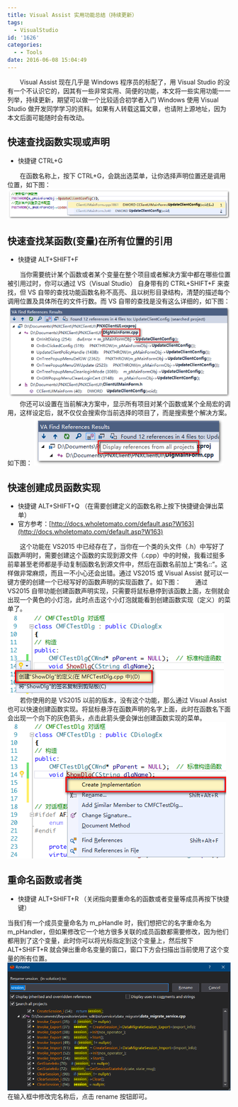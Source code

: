 ```yaml
---
title: Visual Assist 实用功能总结（持续更新）
tags:
  - VisualStudio
id: '1626'
categories:
  - - Tools
date: 2016-06-08 15:04:49
---
```


  Visual Assist 现在几乎是 Windows 程序员的标配了，用 Visual Studio 的没有一个不认识它的，因其有一些非常实用、简便的功能，本文将一些实用功能一一列举，持续更新，期望可以做一个比较适合初学者入门 Windows 使用 Visual Studio 做开发同学学习的资料。如果有人转载这篇文章，也请附上源地址，因为本文后面可能随时会有改动。
<!-- more -->
## 快速查找函数实现或声明

*   快捷键 CTRL+G

  在函数名称上，按下 CTRL+G，会跳出选菜单，让你选择声明位置还是调用位置，如下图： [![2016-06-08_150041](/images/2016/06/2016-06-08_150041.png)](/images/2016/06/2016-06-08_150041.png)

## 快速查找某函数(变量)在所有位置的引用

*   快捷键 ALT+SHIFT+F

  当你需要统计某个函数或者某个变量在整个项目或者解决方案中都在哪些位置被引用过时，你可以通过 VS（Visual Studio） 自身带有的 CTRL+SHIFT+F 来查找，但 VS 自带的查找功能函数名称不高亮、且以树形目录结构，清楚的描述每个调用位置及具体所在的文件行数。而 VS 自带的查找是没有这么详细的，如下图： [![2016-06-08_150316](/images/2016/06/2016-06-08_150316.png)](/images/2016/06/2016-06-08_150316.png)   你还可以设置在当前解决方案中，显示所有项目对某个函数或某个全局宏的调用，这样设定后，就不仅仅会搜索你当前选择的项目了，而是搜索整个解决方案。如下图： [![2016-06-08_150624](/images/2016/06/2016-06-08_150624.png)](/images/2016/06/2016-06-08_150624.png)

## 快速创建成员函数实现

*   快捷键 ALT+SHIFT+Q （在需要创建定义的函数名称上按下快捷键会弹出菜单）
*   官方参考：[http://docs.wholetomato.com/default.asp?W163](http://docs.wholetomato.com/default.asp?W163)

  这个功能在 VS2015 中已经存在了，当你在一个类的头文件（.h）中写好了函数声明时，需要创建这个函数的实现到源文件（.cpp）中的时候，我看过挺多前辈甚至老师都是手动复制函数名到源文件中，然后在函数名前加上“类名::”。这样做非常麻烦，而且一不小心还会出错。通过 VS2015 或 Visual Assist 就可以一键方便的创建一个已经写好的函数声明的实现函数了。如下图：   通过 VS2015 自带功能创建函数声明实现，只需要将鼠标悬停到该函数上面，左侧就会出现一个黄色的小灯泡，此时点击这个小灯泡就能看到创建函数实现（定义）的菜单了。 [![2016-07-06_090015](/images/2016/06/2016-07-06_090015.png)](/images/2016/06/2016-07-06_090015.png)   若你使用的是 VS2015 以前的版本，没有这个功能，那么通过 Visual Assist 也可以快速创建函数实现。将鼠标悬浮在函数声明的名字上面，此时在函数名下面会出现一个向下的灰色箭头，点击此箭头便会弹出创建函数实现的菜单。 [![2016-07-06_090048](/images/2016/06/2016-07-06_090048.png)](/images/2016/06/2016-07-06_090048.png)

## 重命名函数或者类

*   快捷键 ALT+SHIFT+R （关闭指向要重命名的函数或者变量等成员再按下快捷键）

当我们有一个成员变量命名为 m\_pHandle 时，我们想把它的名字重命名为 m\_pHandler，但如果修改它一个地方很多关联的成员函数都需要修改，因为他们都用到了这个变量，此时你可以将光标指定到这个变量上，然后按下 ALT+SHIFT+R 就会弹出重命名变量的窗口，窗口下方会扫描出当前使用了这个变量的所有位置。 [![](/images/2016/06/2018-12-27_13-42-21.png)](/images/2016/06/2018-12-27_13-42-21.png) 在输入框中修改完名称后，点击 rename 按钮即可。